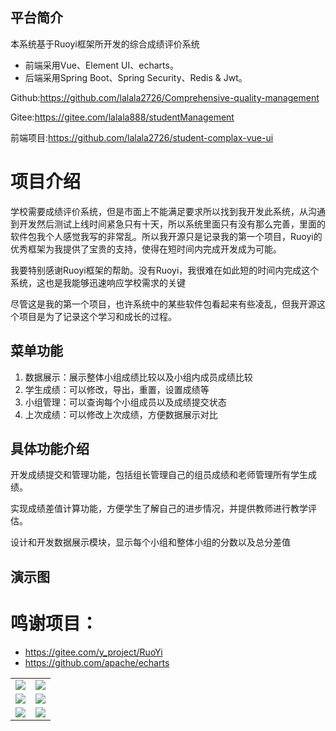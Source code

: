 
## 平台简介

本系统基于Ruoyi框架所开发的综合成绩评价系统

* 前端采用Vue、Element UI、echarts。
* 后端采用Spring Boot、Spring Security、Redis & Jwt。

Github:https://github.com/lalala2726/Comprehensive-quality-management

Gitee:https://gitee.com/lalala888/studentManagement

前端项目:https://github.com/lalala2726/student-complax-vue-ui

# 项目介绍

学校需要成绩评价系统，但是市面上不能满足要求所以找到我开发此系统，从沟通到开发然后测试上线时间紧急只有十天，所以系统里面只有没有那么完善，里面的软件包我个人感觉我写的非常乱。所以我开源只是记录我的第一个项目，Ruoyi的优秀框架为我提供了宝贵的支持，使得在短时间内完成开发成为可能。

我要特别感谢Ruoyi框架的帮助。没有Ruoyi，我很难在如此短的时间内完成这个系统，这也是我能够迅速响应学校需求的关键

尽管这是我的第一个项目，也许系统中的某些软件包看起来有些凌乱，但我开源这个项目是为了记录这个学习和成长的过程。

## 菜单功能

1. 数据展示：展示整体小组成绩比较以及小组内成员成绩比较
1. 学生成绩：可以修改，导出，重置，设置成绩等
1. 小组管理：可以查询每个小组成员以及成绩提交状态
1. 上次成绩：可以修改上次成绩，方便数据展示对比

## 具体功能介绍

开发成绩提交和管理功能，包括组长管理自己的组员成绩和老师管理所有学生成绩。

实现成绩差值计算功能，方便学生了解自己的进步情况，并提供教师进行教学评估。

设计和开发数据展示模块，显示每个小组和整体小组的分数以及总分差值

## 演示图

<table>
    <tr>
        <td><img src="https://cdn.zhangchuangla.cn/oscnet/Snipaste_2023-08-16_23-52-03.png"/></td>
        <td><img src="https://cdn.zhangchuangla.cn/oscnet/Snipaste_2023-08-16_23-52-14.png"/></td>
    </tr>
    <tr>
        <td><img src="https://cdn.zhangchuangla.cn/oscnet/Snipaste_2023-08-16_23-52-26.png"/></td>
        <td><img src="https://cdn.zhangchuangla.cn/oscnet/Snipaste_2023-08-16_23-52-37.png"/></td>
    </tr>
    <tr>
        <td><img src="https://cdn.zhangchuangla.cn/oscnet/Snipaste_2023-08-16_23-52-45.png"/></td>
        <td><img src="https://cdn.zhangchuangla.cn/oscnet/c4a2f6ab32a7c62d6cd2f728d722149a.png"/></td>
    </tr>

# **鸣谢项目：**

- https://gitee.com/y_project/RuoYi
- https://github.com/apache/echarts
